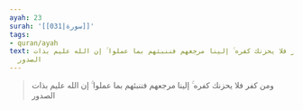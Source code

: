 ```yaml
---
ayah: 23
surah: '[[031|سورة]]'
tags:
- quran/ayah
text: ومن كفر فلا يحزنك كفره ۚ إلينا مرجعهم فننبئهم بما عملوا ۚ إن الله عليم بذات
  الصدور
---
```

> ومن كفر فلا يحزنك كفره ۚ إلينا مرجعهم فننبئهم بما عملوا ۚ إن الله عليم بذات الصدور
